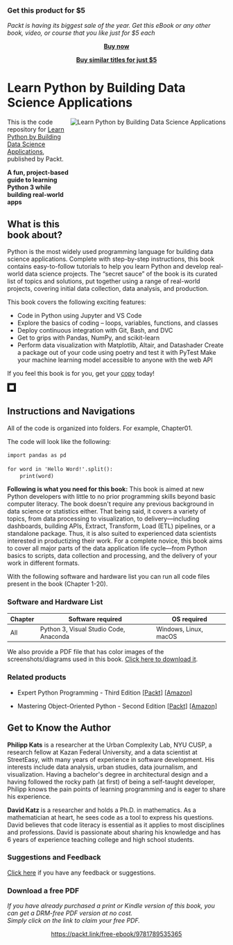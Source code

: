 
### Get this product for $5

<i>Packt is having its biggest sale of the year. Get this eBook or any other book, video, or course that you like just for $5 each</i>


<b><p align='center'>[Buy now](https://packt.link/9781789535365)</p></b>


<b><p align='center'>[Buy similar titles for just $5](https://subscription.packtpub.com/search)</p></b>


# Learn Python by Building Data Science Applications 

<a href="https://www.packtpub.com/programming/learn-python-by-building-data-science-applications?utm_source=github&utm_medium=repository&utm_campaign=9781789535365"><img src="https://www.packtpub.com/media/catalog/product/cache/e4d64343b1bc593f1c5348fe05efa4a6/9/7/9781789535365-original.jpeg" alt="Learn Python by Building Data Science Applications " height="256px" align="right"></a>

This is the code repository for [Learn Python by Building Data Science Applications](https://www.packtpub.com/programming/learn-python-by-building-data-science-applications?utm_source=github&utm_medium=repository&utm_campaign=9781789535365), published by Packt.

**A fun, project-based guide to learning Python 3 while building real-world apps**

## What is this book about?
Python is the most widely used programming language for building data science applications. Complete with step-by-step instructions, this book contains easy-to-follow tutorials to help you learn Python and develop real-world data science projects. The “secret sauce” of the book is its curated list of topics and solutions, put together using a range of real-world projects, covering initial data collection, data analysis, and production.


This book covers the following exciting features:
* Code in Python using Jupyter and VS Code 
* Explore the basics of coding – loops, variables, functions, and classes 
* Deploy continuous integration with Git, Bash, and DVC 
* Get to grips with Pandas, NumPy, and scikit-learn 
* Perform data visualization with Matplotlib, Altair, and Datashader 
Create a package out of your code using poetry and test it with PyTest 
Make your machine learning model accessible to anyone with the web API

If you feel this book is for you, get your [copy](https://www.amazon.com/dp/1789535360) today!

<a href="https://www.packtpub.com/?utm_source=github&utm_medium=banner&utm_campaign=GitHubBanner"><img src="https://raw.githubusercontent.com/PacktPublishing/GitHub/master/GitHub.png" 
alt="https://www.packtpub.com/" border="5" /></a>

## Instructions and Navigations
All of the code is organized into folders. For example, Chapter01.

The code will look like the following:
```
import pandas as pd

for word in 'Hello Word!'.split():
    print(word)
```

**Following is what you need for this book:**
This book is aimed at new Python developers with little to no prior programming skills beyond basic computer literacy. The book doesn't require any previous background in data science or statistics either. That being said, it covers a variety of topics, from data processing to visualization, to delivery—including dashboards, building APIs, Extract, Transform, Load (ETL) pipelines, or a standalone package. Thus, it is also suited to experienced data scientists interested in productizing their work. For a complete novice, this book aims to cover all major parts of the data application life cycle—from Python basics to scripts, data collection and processing, and the delivery of your work in different formats.

With the following software and hardware list you can run all code files present in the book (Chapter 1-20).
### Software and Hardware List
| Chapter | Software required | OS required |
| -------- | ------------------------------------ | ----------------------------------- |
| All | Python 3, Visual Studio Code, Anaconda | Windows, Linux, macOS |

We also provide a PDF file that has color images of the screenshots/diagrams used in this book. [Click here to download it](https://static.packt-cdn.com/downloads/9781789535365_ColorImages.pdf).

### Related products
* Expert Python Programming - Third Edition  [[Packt]](https://www.packtpub.com/application-development/expert-python-programming-third-edition?utm_source=github&utm_medium=repository&utm_campaign=9781789808896) [[Amazon]](https://www.amazon.com/dp/1789808898)

* Mastering Object-Oriented Python - Second Edition  [[Packt]](https://www.packtpub.com/in/programming/mastering-object-oriented-python-second-edition?utm_source=github&utm_medium=repository&utm_campaign=9781789531367) [[Amazon]](https://www.amazon.com/dp/1789531365)

## Get to Know the Author
**Philipp Kats**
is a researcher at the Urban Complexity Lab, NYU CUSP, a research fellow at  Kazan Federal University, and a data scientist at StreetEasy, with many years of experience in software development. His interests include data analysis, urban studies, data journalism, and visualization. Having a bachelor's degree in architectural design and a having followed the rocky path (at first) of being a self-taught developer, Philipp knows the pain points of learning programming and is eager to share his experience.

**David Katz**
is a researcher and holds a Ph.D. in mathematics. As a mathematician at heart, he sees code as a tool to express his questions. David believes that code literacy is essential as it applies to most disciplines and professions. David is passionate about sharing his knowledge and has 6 years of experience teaching college and high school students.

### Suggestions and Feedback
[Click here](https://docs.google.com/forms/d/e/1FAIpQLSdy7dATC6QmEL81FIUuymZ0Wy9vH1jHkvpY57OiMeKGqib_Ow/viewform) if you have any feedback or suggestions.


### Download a free PDF

 <i>If you have already purchased a print or Kindle version of this book, you can get a DRM-free PDF version at no cost.<br>Simply click on the link to claim your free PDF.</i>
<p align="center"> <a href="https://packt.link/free-ebook/9781789535365">https://packt.link/free-ebook/9781789535365 </a> </p>